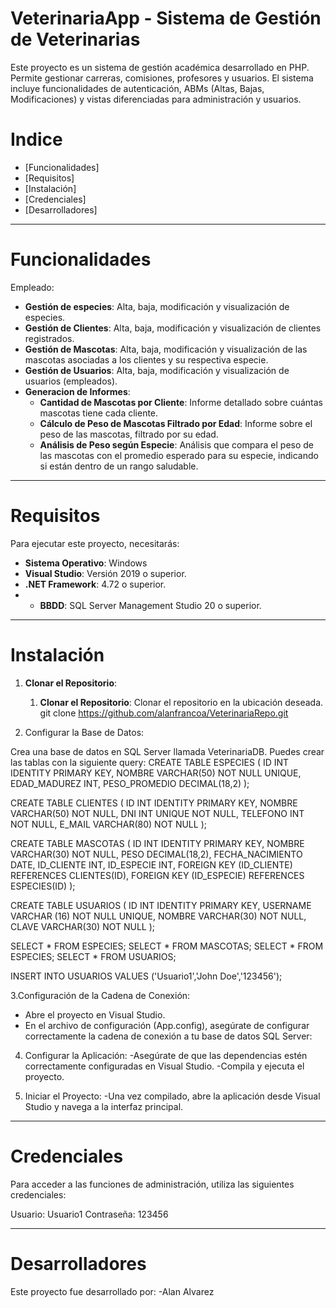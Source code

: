 # VeterinariaApp - Sistema de Gestión de Veterinarias

Este proyecto es un sistema de gestión académica desarrollado en PHP. Permite gestionar carreras, comisiones,  profesores y usuarios. El sistema incluye funcionalidades de autenticación, ABMs (Altas, Bajas, Modificaciones) y vistas diferenciadas para administración y usuarios.

# Indice 
- [Funcionalidades]
- [Requisitos]
- [Instalación]
- [Credenciales]
- [Desarrolladores]

---

# Funcionalidades

Empleado:
- **Gestión de especies**: Alta, baja, modificación y visualización de especies.
- **Gestión de Clientes**: Alta, baja, modificación y visualización de clientes registrados.
- **Gestión de Mascotas**: Alta, baja, modificación y visualización de las mascotas asociadas a los clientes y su respectiva especie.
- **Gestión de Usuarios**: Alta, baja, modificación y visualización de usuarios (empleados).
- **Generacion de Informes**:
  - **Cantidad de Mascotas por Cliente**: Informe detallado sobre cuántas mascotas tiene cada cliente.
  - **Cálculo de Peso de Mascotas Filtrado por Edad**: Informe sobre el peso de las mascotas, filtrado por su edad.
  - **Análisis de Peso según Especie**: Análisis que compara el peso de las mascotas con el promedio esperado para su especie, indicando si están dentro de un rango saludable.
---

# Requisitos
Para ejecutar este proyecto, necesitarás:
- **Sistema Operativo**: Windows
- **Visual Studio**: Versión 2019 o superior.
- **.NET Framework**: 4.72 o superior.
- - **BBDD**: SQL Server Management Studio 20 o superior.

---

# Instalación

1. **Clonar el Repositorio**:
   1. **Clonar el Repositorio**:
Clonar el repositorio en la ubicación deseada. git clone https://github.com/alanfrancoa/VeterinariaRepo.git
  

2. Configurar la Base de Datos:

Crea una base de datos en SQL Server llamada VeterinariaDB.
Puedes crear las tablas con la siguiente query: 
CREATE TABLE ESPECIES (
    ID INT IDENTITY PRIMARY KEY,
    NOMBRE VARCHAR(50) NOT NULL UNIQUE,
    EDAD_MADUREZ INT,
    PESO_PROMEDIO DECIMAL(18,2)
);

CREATE TABLE CLIENTES (
    ID INT IDENTITY PRIMARY KEY,
    NOMBRE VARCHAR(50) NOT NULL,
    DNI INT UNIQUE NOT NULL,
    TELEFONO INT NOT NULL,
    E_MAIL VARCHAR(80) NOT NULL
);

CREATE TABLE MASCOTAS (
    ID INT IDENTITY PRIMARY KEY,
    NOMBRE VARCHAR(30) NOT NULL,
    PESO DECIMAL(18,2),
    FECHA_NACIMIENTO DATE,
    ID_CLIENTE INT,
    ID_ESPECIE INT,
    FOREIGN KEY (ID_CLIENTE) REFERENCES CLIENTES(ID),
    FOREIGN KEY (ID_ESPECIE) REFERENCES ESPECIES(ID)
);

CREATE TABLE USUARIOS (
    ID INT IDENTITY PRIMARY KEY,
	USERNAME VARCHAR (16) NOT NULL UNIQUE,
    NOMBRE VARCHAR(30) NOT NULL,
	CLAVE VARCHAR(30) NOT NULL
);


SELECT * FROM ESPECIES;
SELECT * FROM MASCOTAS;
SELECT * FROM ESPECIES;
SELECT * FROM USUARIOS;

INSERT INTO USUARIOS VALUES ('Usuario1','John Doe','123456');

3.Configuración de la Cadena de Conexión: 
- Abre el proyecto en Visual Studio.
- En el archivo de configuración (App.config), asegúrate de configurar correctamente la cadena de conexión a tu base de datos SQL Server:

<connectionStrings>
  <add name="VeterinariaDB" connectionString="Server=localhost;Database=VeterinariaDB;Integrated Security=True;"/>
</connectionStrings>

4. Configurar la Aplicación:
-Asegúrate de que las dependencias estén correctamente configuradas en Visual Studio.
-Compila y ejecuta el proyecto.

5. Iniciar el Proyecto:
-Una vez compilado, abre la aplicación desde Visual Studio y navega a la interfaz principal.

---

# Credenciales

Para acceder a las funciones de administración, utiliza las siguientes credenciales:

Usuario: Usuario1
Contraseña: 123456

---

# Desarrolladores

Este proyecto fue desarrollado por:
-Alan Alvarez 
